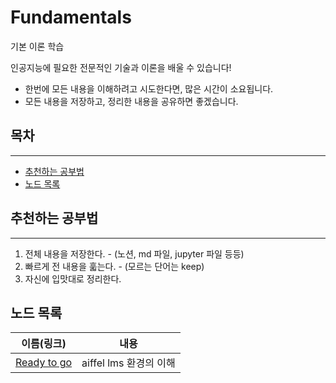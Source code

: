 # Fundamentals

기본 이론 학습

인공지능에 필요한 전문적인 기술과 이론을 배울 수 있습니다!

- 한번에 모든 내용을 이해하려고 시도한다면, 많은 시간이 소요됩니다.
- 모든 내용을 저장하고, 정리한 내용을 공유하면 좋겠습니다.

## 목차

***

- [추천하는 공부법](#추천하는-공부법)
- [노드 목록](#노드-목록)

## 추천하는 공부법

***

1. 전체 내용을 저장한다. - (노션, md 파일, jupyter 파일 등등)
2. 빠르게 전 내용을 훏는다. - (모르는 단어는 keep)
3. 자신에 입맛대로 정리한다.

## 노드 목록

|이름(링크)|내용|
|:-------:|:--:|
|[Ready to go](01_Ready_to_go)|aiffel lms 환경의 이해|
